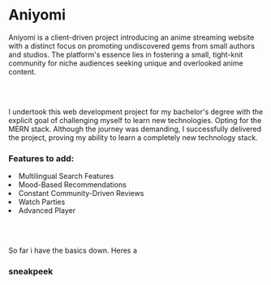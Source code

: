 # Aniyomi


Aniyomi is a client-driven project introducing an anime streaming website with a distinct focus on promoting undiscovered gems from small authors and studios. The platform's essence lies in fostering a small, tight-knit community for niche audiences seeking unique and overlooked anime content.

<br></br>

I undertook this web development project for my bachelor's degree with the explicit goal of challenging myself to learn new technologies. Opting for the MERN stack. Although the journey was demanding, I successfully delivered the project, proving my ability to learn a completely new technology stack.

### Features to add:

<li>Multilingual Search Features</li>
<li>Mood-Based Recommendations</li>
<li>Constant Community-Driven Reviews</li>
<li>Watch Parties</li>
<li>Advanced Player</li>

<br></br>

So far i have the basics down. Heres a

### sneakpeek



